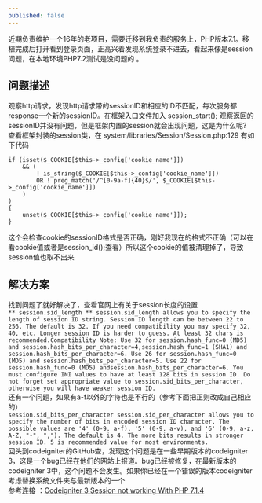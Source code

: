 ```yaml
---
published: false
---
```

近期负责维护一个16年的老项目，需要迁移到我负责的服务上，PHP版本7.1。移植完成后打开看到登录页面，正高兴着发现系统登录不进去，看起来像是session问题，在本地环境PHP7.2测试是没问题的 。  


## 问题描述

观察http请求，发现http请求带的sessionID和相应的ID不匹配，每次服务都response一个新的sessionID。在框架入口文件加入 session_start(); 观察返回的sessionID并没有问题，但是框架内置的session就会出现问题，这是为什么呢?  
查看框架封装的session类，在 system/libraries/Session/Session.php:129 有如下代码  
```
if (isset($_COOKIE[$this->_config['cookie_name']])
    && (
        ! is_string($_COOKIE[$this->_config['cookie_name']])
        OR ! preg_match('/^[0-9a-f]{40}$/', $_COOKIE[$this->_config['cookie_name']])
    )
)
{
    unset($_COOKIE[$this->_config['cookie_name']]);
}
```  
这个会检查cookie的sessionID格式是否正确，刚好我现在的格式不正确（可以在看cookie值或者是session_id();查看）所以这个cookie的值被清理掉了，导致session值也取不出来
<!--more-->
## 解决方案
找到问题了就好解决了，查看官网上有关于session长度的设置  
`
** session.sid_length **
session.sid_length allows you to specify the length of session ID string. Session ID length can be between 22 to 256. The default is 32. If you need compatibility you may specify 32, 40, etc. Longer session ID is harder to guess. At least 32 chars is recommended.Compatibility Note: Use 32 for session.hash_func=0 (MD5) and session.hash_bits_per_character=4,session.hash_func=1 (SHA1) and session.hash_bits_per_character=6. Use 26 for session.hash_func=0 (MD5) and session.hash_bits_per_character=5. Use 22 for session.hash_func=0 (MD5) andsession.hash_bits_per_character=6. You must configure INI values to have at least 128 bits in session ID. Do not forget set appropriate value to session.sid_bits_per_character, otherwise you will have weaker session ID.
`  
还有一个问题，如果有a-f以外的字符也是不行的（参考下面把正则改成自己相应的）  
`
session.sid_bits_per_character
session.sid_per_character allows you to specify the number of bits in encoded session ID character. The possible values are '4' (0-9, a-f), '5' (0-9, a-v), and '6' (0-9, a-z, A-Z, "-", ","). The default is 4. The more bits results in stronger session ID. 5 is recommended value for most environments.
`  
回头到codeigniter的GitHub查，发现这个问题是在一些早期版本的codeigniter 3，这是一个bug已经在他们的网站上报道。bug已经被修复，在最新版本的codeigniter 3中，这个问题不会发生。如果你已经在一个错误的版本codeigniter考虑替换系统文件夹与最新版本的一个  
参考连接 ：[Codeigniter 3 Session not working With PHP 7.1.4](https://stackoverflow.com/questions/43718961/codeigniter-3-session-not-working-with-php-7-1-4)





